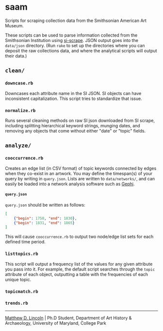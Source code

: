 saam
====

Scripts for scraping collection data from the Smithsonian American Art Museum.

These scripts can be used to parse information collected from the Smithsonian Institution using [si-scrape](https://github.com/mdlincoln/si-scrape).
JSON output goes into the `data/json` directory.
(Run `rake` to set up the directories where you can deposit the raw collections data, and where the analytical scripts will output their data.)

## `clean/`

### `downcase.rb`

Downcases each attribute name in the SI JSON.
SI objects can have inconsistent capitalization.
This script tries to standardize that issue.

### `normalize.rb`

Runs several cleaning methods on raw SI json downloaded from SI
scrape, including splitting hierarchical keyword strings, munging
dates, and removing any objects that come without either "date" or
"topic" fields.

## `analyze/`

### `cooccurrence.rb`

Creates an edge list (in CSV format) of topic keywords connected by edges when they co-exist in an artwork.
You may define the timespan(s) of your query by writing in `query.json`.
Lists are written to `data/networks/`, and can easily be loaded into a network analysis software such as [Gephi](https://gephi.org).

#### `query.json`

`query.json` should be written as follows:

````json
[
    {"begin": 1750, "end": 1830},
    {"begin": 1831, "end": 1865}
]
````

This will cause `cooccurrence.rb` to output two node/edge list sets for each defined time period.

### `listtopics.rb`

This script will output a frequency list of the values for any given attribute you pass into it.
For example, the default script searches through the `topic` attribute of each object, outputting a table with the frequencies of each unique topic.

### `topicmatch.rb`

### `trends.rb`

***

[Matthew D. Lincoln](http://matthewlincoln.net) | Ph.D Student, Department of Art History & Archaeology, University of Maryland, College Park
